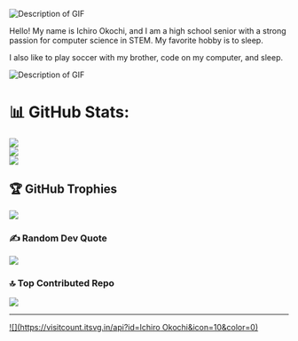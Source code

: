 
![Description of GIF](https://github.com/Pope-Red-Cross/OldRedCrossWeb/blob/main/Heading.gif?raw=true)

Hello! My name is Ichiro Okochi, and I am a high school senior with a strong passion for computer science in STEM. My favorite hobby is to sleep.

I also like to play soccer with my brother, code on my computer, and sleep. 

![Description of GIF](https://github.com/Pope-Red-Cross/OldRedCrossWeb/blob/main/tumblr-mmt2d9yWt41rmxbpno1-400-unscreen.gif?raw=true)
# 📊 GitHub Stats:
![](https://github-readme-stats.vercel.app/api?username=Ichiro)<br/>
![](https://github-readme-streak-stats.herokuapp.com/?user=Ichiro)<br/>
![](https://github-readme-stats.vercel.app/api/top-langs/?username=Ichiro)

## 🏆 GitHub Trophies
![](https://github-profile-trophy.vercel.app/?username=Ichiro)

### ✍️ Random Dev Quote
![](https://quotes-github-readme.vercel.app/api?type=horizontal&theme=tokyonight)

### 🔝 Top Contributed Repo
![](https://github-contributor-stats.vercel.app/api?username=Ichiro)

---
[![](https://visitcount.itsvg.in/api?id=Ichiro Okochi&icon=10&color=0)](https://visitcount.itsvg.in)

<!-- Proudly created with GPRM ( https://gprm.itsvg.in ) -->
